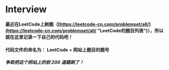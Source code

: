 # Interview
**最近在LeetCode上刷题（[https://leetcode-cn.com/problemset/all/](https://leetcode-cn.com/problemset/all/ "LeetCode的题目列表")），所以就在这里记录一下自己的代码吧！**

<h4>代码文件的命名为： LeetCode + 网站上题目的题号</h4>

<h5>争取把这个网站上的前 200 道题刷了！</h5>
